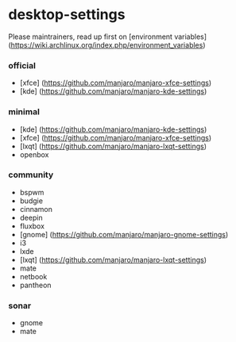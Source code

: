 desktop-settings
================

Please maintrainers, read up first on
[environment variables] (https://wiki.archlinux.org/index.php/environment_variables)

### official

* [xfce] (https://github.com/manjaro/manjaro-xfce-settings)
* [kde] (https://github.com/manjaro/manjaro-kde-settings)

### minimal

* [kde] (https://github.com/manjaro/manjaro-kde-settings)
* [xfce] (https://github.com/manjaro/manjaro-xfce-settings)
* [lxqt] (https://github.com/manjaro/manjaro-lxqt-settings)
* openbox

### community

* bspwm
* budgie
* cinnamon
* deepin
* fluxbox
* [gnome] (https://github.com/manjaro/manjaro-gnome-settings)
* i3
* lxde
* [lxqt] (https://github.com/manjaro/manjaro-lxqt-settings)
* mate
* netbook
* pantheon

### sonar

* gnome
* mate
